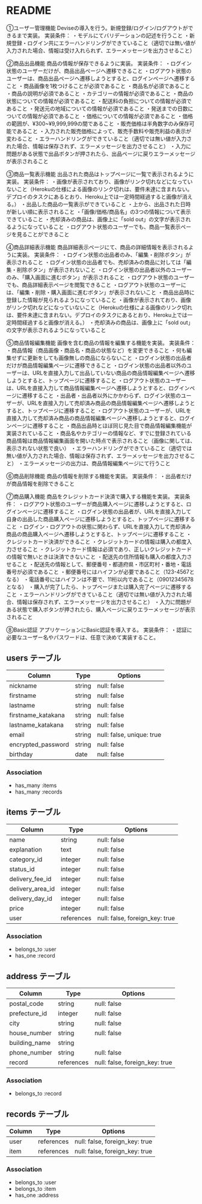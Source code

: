# README

①ユーザー管理機能
Deviseの導入を行う。新規登録/ログイン/ログアウトができるまで実装。
実装条件：
・モデルにてバリデーションの記述を行うこと
・新規登録・ログイン共にエラーハンドリングができていること（適切では無い値が入力された場合、情報は受け入れられず、エラーメッセージを出力させること）

②商品出品機能
商品の情報が保存できるように実装。
実装条件：
・ログイン状態のユーザーだけが、商品出品ページへ遷移できること
・ログアウト状態のユーザーは、商品出品ページへ遷移しようとすると、ログインページへ遷移すること
・商品画像を1枚つけることが必須であること
・商品名が必須であること
・商品の説明が必須であること
・カテゴリーの情報が必須であること
・商品の状態についての情報が必須であること
・配送料の負担についての情報が必須であること
・発送元の地域についての情報が必須であること
・発送までの日数についての情報が必須であること
・価格についての情報が必須であること
・価格の範囲が、¥300~¥9,999,999の間であること
・販売価格は半角数字のみ保存可能であること
・入力された販売価格によって、販売手数料や販売利益の表示が変わること
・エラーハンドリングができていること（適切では無い値が入力された場合、情報は保存されず、エラーメッセージを出力させること）
・入力に問題がある状態で出品ボタンが押されたら、出品ページに戻りエラーメッセージが表示されること

③商品一覧表示機能
出品された商品はトップページに一覧で表示されるように実装。
実装条件：
・画像が表示されており、画像がリンク切れなどになっていないこと（Herokuの仕様による画像のリンク切れは、要件未達に含まれない。デプロイのタスクにあるとおり、Heroku上では一定時間経過すると画像が消える。）
・出品した商品の一覧表示ができていること
・上から、出品された日時が新しい順に表示されること
・「画像/価格/商品名」の3つの情報について表示できていること
・売却済みの商品は、画像上に「sold out」の文字が表示されるようになっていること
・ログアウト状態のユーザーでも、商品一覧表示ページを見ることができること

④商品詳細表示機能
商品詳細表示ページにて、商品の詳細情報を表示されるように実装。
実装条件：
・ログイン状態の出品者のみ、「編集・削除ボタン」が表示されること
・ログイン状態の出品者でも、売却済みの商品に対しては「編集・削除ボタン」が表示されないこと
・ログイン状態の出品者以外のユーザーのみ、「購入画面に進むボタン」が表示されること
・ログアウト状態のユーザーでも、商品詳細表示ページを閲覧できること
・ログアウト状態のユーザーには、「編集・削除・購入画面に進むボタン」が表示されないこと
・商品出品時に登録した情報が見られるようになっていること
・画像が表示されており、画像がリンク切れなどになっていないこと（Herokuの仕様による画像のリンク切れは、要件未達に含まれない。デプロイのタスクにあるとおり、Heroku上では一定時間経過すると画像が消える。）
・売却済みの商品は、画像上に「sold out」の文字が表示されるようになっていること

⑤商品情報編集機能
画像を含む商品の情報を編集する機能を実装。
実装条件：
・商品情報（商品画像・商品名・商品の状態など）を変更できること
・何も編集せずに更新をしても画像無しの商品にならないこと
・ログイン状態の出品者だけが商品情報編集ページに遷移できること
・ログイン状態の出品者以外のユーザーは、URLを直接入力して出品していない商品の商品情報編集ページへ遷移しようとすると、トップページに遷移すること
・ログアウト状態のユーザーは、URLを直接入力して商品情報編集ページへ遷移しようとすると、ログインページに遷移すること
・出品者・出品者以外にかかわらず、ログイン状態のユーザーが、URLを直接入力して売却済み商品の商品情報編集ページへ遷移しようとすると、トップページに遷移すること
・ログアウト状態のユーザーが、URLを直接入力して売却済み商品の商品情報編集ページへ遷移しようとすると、ログインページに遷移すること
・商品出品時とほぼ同じ見た目で商品情報編集機能が実装されていること
・商品名やカテゴリーの情報など、すでに登録されている商品情報は商品情報編集画面を開いた時点で表示されること（画像に関しては、表示されない状態で良い）
・エラーハンドリングができていること（適切では無い値が入力された場合、情報は保存されず、エラーメッセージを出力させること）
・エラーメッセージの出力は、商品情報編集ページにて行うこと

⑥商品削除機能
商品の情報を削除する機能を実装。
実装条件：
・出品者だけが商品情報を削除できること

⑦商品購入機能
商品をクレジットカード決済で購入する機能を実装。
実装条件：
・ログアウト状態のユーザーが商品購入ページに遷移しようとすると、ログインページに遷移すること
・ログイン状態の出品者が、URLを直接入力して自身の出品した商品購入ページに遷移しようとすると、トップページに遷移すること
・ログイン・ログアウトの状態に関わらず、URLを直接入力して売却済み商品の商品購入ページへ遷移しようとすると、トップページに遷移すること
・クレジットカード決済ができること
・クレジットカードの情報は購入の都度入力させること
・クレジットカード情報は必須であり、正しいクレジットカードの情報で無いときは決済できないこと
・配送先の住所情報も購入の都度入力させること
・配送先の情報として、郵便番号・都道府県・市区町村・番地・電話番号が必須であること
・郵便番号にはハイフンが必要であること（123-4567となる）
・電話番号にはハイフンは不要で、11桁以内であること（09012345678となる）
・購入が完了したら、トップページまたは購入完了ページに遷移すること
・エラーハンドリングができていること（適切では無い値が入力された場合、情報は保存されず、エラーメッセージを出力させること）
・入力に問題がある状態で購入ボタンが押されたら、購入ページに戻りエラーメッセージが表示されること

⑧Basic認証
アプリケーションにBasic認証を導入する。
実装条件：
・認証に必要なユーザー名やパスワードは、任意で決めて実装すること。

## users テーブル

| Column               | Type   | Options                   |
| ---------------------| ------ | --------------------------|
| nickname             | string | null: false               |
| firstname            | string | null: false               |
| lastname             | string | null: false               |
| firstname_katakana   | string | null: false               |
| lastname_katakana    | string | null: false               |
| email                | string | null: false, unique: true |
| encrypted_password   | string | null: false               |
| birthday             | date   | null: false               |


### Association

- has_many :items
- has_many :records

## items テーブル

| Column             | Type       | Options     |
| -------------------| ---------  | ------------------------------ |
| name               | string     | null: false                    |
| explanation        | text       | null: false                    |
| category_id        | integer    | null: false                    |
| status_id          | integer    | null: false                    |
| delivery_fee_id    | integer    | null: false                    |
| delivery_area_id   | integer    | null: false                    |
| delivery_day_id    | integer    | null: false                    |
| price              | integer    | null: false                    |
| user               | references | null: false, foreign_key: true |




### Association

- belongs_to :user
- has_one :record

## address テーブル

| Column                   | Type       | Options                        |
| -------------------------| ---------- | ------------------------------ |
| postal_code              | string     | null: false                    |
| prefecture_id            | integer    | null: false                    |
| city                     | string     | null: false                    |
| house_number             | string     | null: false                    |
| building_name            | string     |                                |
| phone_number             | string     | null: false                    |
| record                   | references | null: false, foreign_key: true |


### Association

- belongs_to :record

## records テーブル

| Column     | Type       | Options                        |
| -----------| ---------- | ------------------------------ |
| user       | references | null: false, foreign_key: true |
| item       | references | null: false, foreign_key: true |

### Association

- belongs_to :user
- belongs_to :item
- has_one :address

